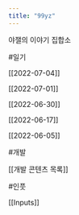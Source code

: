 ```yaml
---
title: "99yz"
---
```


야잴의 이야기 집합소

#일기 

[[2022-07-04]]

[[2022-07-01]]

[[2022-06-30]]

[[2022-06-17]]

[[2022-06-05]]


#개발

[[개발 콘텐츠 목록]]

#인풋

[[Inputs]]